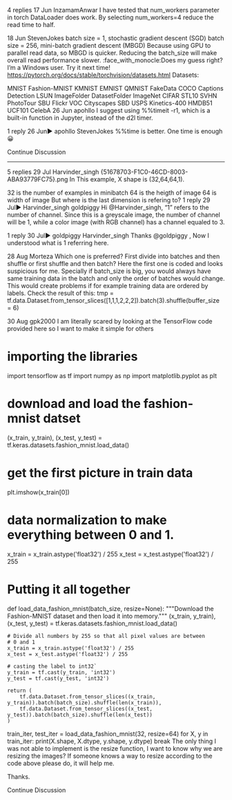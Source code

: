 

<!--
 * @version:
 * @Author:  StevenJokess https://github.com/StevenJokess
 * @Date: 2020-09-13 21:12:16
 * @LastEditors:  StevenJokess https://github.com/StevenJokess
 * @LastEditTime: 2020-09-13 21:12:48
 * @Description:http://preview.d2l.ai/d2l-en/master/chapter_linear-networks/image-classification-dataset.html
 * @TODO::
 * @Reference:
-->
4 replies
17 Jun
Inzamam​Anwar
I have tested that num_workers parameter in torch DataLoader does work. By selecting num_workers=4 reduce the read time to half.

18 Jun
Steven​Jokes
batch size = 1, stochastic gradient descent (SGD)
batch size = 256, mini-batch gradient descent (MBGD)
Because using GPU to parallel read data, so MBGD is quicker.
Reducing the batch_size will make overall read performance slower.
:face_with_monocle:Does my guess right?
I’m a Windows user. Try it next time!
https://pytorch.org/docs/stable/torchvision/datasets.html
Datasets:

MNIST
Fashion-MNIST
KMNIST
EMNIST
QMNIST
FakeData
COCO
Captions
Detection
LSUN
ImageFolder
DatasetFolder
ImageNet
CIFAR
STL10
SVHN
PhotoTour
SBU
Flickr
VOC
Cityscapes
SBD
USPS
Kinetics-400
HMDB51
UCF101
CelebA
26 Jun
apohllo
I suggest using %%timeit -r1, which is a built-in function in Jupyter, instead of the d2l timer.

1 reply
26 Jun▶ apohllo
Steven​Jokes
%%time is better. One time is enough :grinning:

Continue Discussion

---

5 replies
29 Jul
Harvinder_​singh
{51678703-F1C0-46CD-8003-ABA93779FC75}.png
In This example, X shape is (32,64,64,1).

32 is the number of examples in minibatch
64 is the heigth of image
64 is width of image
But where is the last dimension is refering to?
1 reply
29 Jul▶ Harvinder_singh
goldpiggy
Hi @Harvinder_singh, “1” refers to the number of channel. Since this is a greyscale image, the number of channel will be 1, while a color image (with RGB channel) has a channel equaled to 3.

1 reply
30 Jul▶ goldpiggy
Harvinder_​singh
Thanks @goldpiggy , Now I understood what is 1 referring here.

28 Aug
Morteza
Which one is preferred? First divide into batches and then shuffle or first shuffle and then batch? Here the first one is coded and looks suspicious for me. Specially if batch_size is big, you would always have same training data in the batch and only the order of batches would change. This would create problems if for example training data are ordered by labels.
Check the result of this:
tmp = tf.data.Dataset.from_tensor_slices([1,1,1,2,2,2]).batch(3).shuffle(buffer_size = 6)

30 Aug
gpk​2000
I am literally scared by looking at the TensorFlow code provided here so I want to make it simple for others

# importing the libraries
import tensorflow as tf
import numpy as np
import matplotlib.pyplot as plt

# download and load the fashion-mnist datset
(x_train, y_train), (x_test, y_test) = tf.keras.datasets.fashion_mnist.load_data()

# get the first picture in train data
plt.imshow(x_train[0])

# data normalization to make everything between 0 and 1.
x_train = x_train.astype('float32') / 255
x_test = x_test.astype('float32') / 255

# Putting it all together
def load_data_fashion_mnist(batch_size, resize=None):
    """Download the Fashion-MNIST dataset and then load it into memory."""
    (x_train, y_train), (x_test, y_test) = tf.keras.datasets.fashion_mnist.load_data()

    # Divide all numbers by 255 so that all pixel values are between
    # 0 and 1
    x_train = x_train.astype('float32') / 255
    x_test = x_test.astype('float32') / 255

    # casting the label to int32`
    y_train = tf.cast(y_train, 'int32')
    y_test = tf.cast(y_test, 'int32')

    return (
        tf.data.Dataset.from_tensor_slices((x_train, y_train)).batch(batch_size).shuffle(len(x_train)),
        tf.data.Dataset.from_tensor_slices((x_test, y_test)).batch(batch_size).shuffle(len(x_test))
    )

train_iter, test_iter = load_data_fashion_mnist(32, resize=64)
for X, y in train_iter:
    print(X.shape, X.dtype, y.shape, y.dtype)
    break
The only thing I was not able to implement is the resize function, I want to know why we are resizing the images? If someone knows a way to resize according to the code above please do, it will help me.

Thanks.

Continue Discussion
